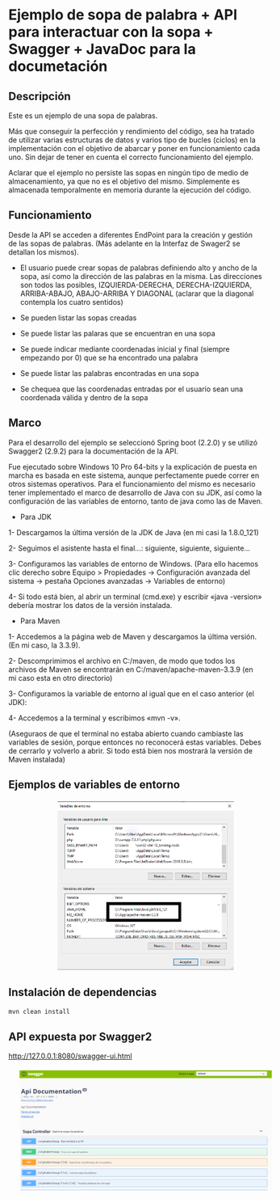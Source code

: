 # Ejemplo de sopa de palabra + API para interactuar con la sopa + Swagger + JavaDoc para la documetación

## Descripción
Este es un ejemplo de una sopa de palabras. 

Más que conseguir la perfección y rendimiento del código, sea ha tratado de utilizar varias
estructuras de datos y varios tipo de bucles (ciclos) en la implementación con el objetivo de
abarcar y poner en funcionamiento cada uno. Sin dejar de tener en cuenta el correcto funcionamiento
del ejemplo.

Aclarar que el ejemplo no persiste las sopas en ningún tipo de medio de almacenamiento, ya que no es el 
objetivo del mismo. Simplemente es almacenada temporalmente en memoria durante la ejecución del código.


## Funcionamiento
Desde la API se acceden a diferentes EndPoint para la creación y gestión de las sopas de palabras.
(Más adelante en la Interfaz de Swager2 se detallan los mismos).

*   El usuario puede crear sopas de palabras definiendo alto y ancho de la sopa, así como la dirección
de las palabras en la misma. Las direcciones son todos las posibles, 
IZQUIERDA-DERECHA, DERECHA-IZQUIERDA, ARRIBA-ABAJO, ABAJO-ARRIBA Y DIAGONAL (aclarar que la diagonal 
contempla los cuatro sentidos)

*   Se pueden listar las sopas creadas
*   Se puede listar las palaras que se encuentran en una sopa
*   Se puede indicar mediante coordenadas inicial y final (siempre empezando por 0) que se ha encontrado
una palabra
*   Se puede listar las palabras encontradas en una sopa
*   Se chequea que las coordenadas entradas por el usuario sean una coordenada válida y dentro de la sopa

## Marco
Para el desarrollo del ejemplo se seleccionó Spring boot (2.2.0) y se utilizó Swagger2 (2.9.2) para la 
documentación de la API.

Fue ejecutado sobre Windows 10 Pro 64-bits y la explicación de puesta en marcha es basada en este sistema, 
aunque perfectamente puede correr en otros sistemas operativos. Para el funcionamiento del mismo es necesario
tener implementado el marco de desarrollo de Java con su JDK, así como la configuración de las variables de 
entorno, tanto de java como las de Maven.


* Para JDK 

1- Descargamos la última versión de la JDK de Java (en mi casi la 1.8.0_121)

2- Seguimos el asistente hasta el final…: siguiente, siguiente, siguiente…

3- Configuramos las variables de entorno de Windows. (Para ello hacemos clic derecho sobre 
Equipo > Propiedades -> Configuración avanzada del sistema -> pestaña Opciones avanzadas -> Variables de entorno)

4- Si todo está bien, al abrir un terminal (cmd.exe) y escribir «java -version» debería mostrar los 
datos de la versión instalada.


*   Para Maven

1-  Accedemos a la página web de Maven y descargamos la última versión. (En mi caso, la 3.3.9).

2-  Descomprimimos el archivo en C:/maven, de modo que todos los archivos de Maven se encontrarán 
en C:/maven/apache-maven-3.3.9 (en mi caso esta en otro directorio)

3- Configuramos la variable de entorno al igual que en el caso anterior (el JDK): 

4- Accedemos a la terminal y escribimos «mvn -v». 

(Aseguraos de que el terminal no estaba abierto 
cuando cambiaste las variables de sesión, porque entonces no reconocerá estas variables. 
Debes de cerrarlo y volverlo a abrir. Si todo está bien nos mostrará la versión de Maven instalada)

## Ejemplos de variables de entorno
<div style="text-align: center; margin: 20px; width: 100%">
    <img style="width:350px" src="./src/main/resources/static/img/variables-entorno.png" alt="Variables de entorno"> 
</div>

## Instalación de dependencias
```
mvn clean install
```

## API expuesta por Swagger2

http://127.0.0.1:8080/swagger-ui.html

<div style="text-align: center; margin: 20px; width: 100%">
    <img style="width:500px" src="./src/main/resources/static/img/Swagger2.PNG" alt="Interfaz Swagger2"> 
</div>

